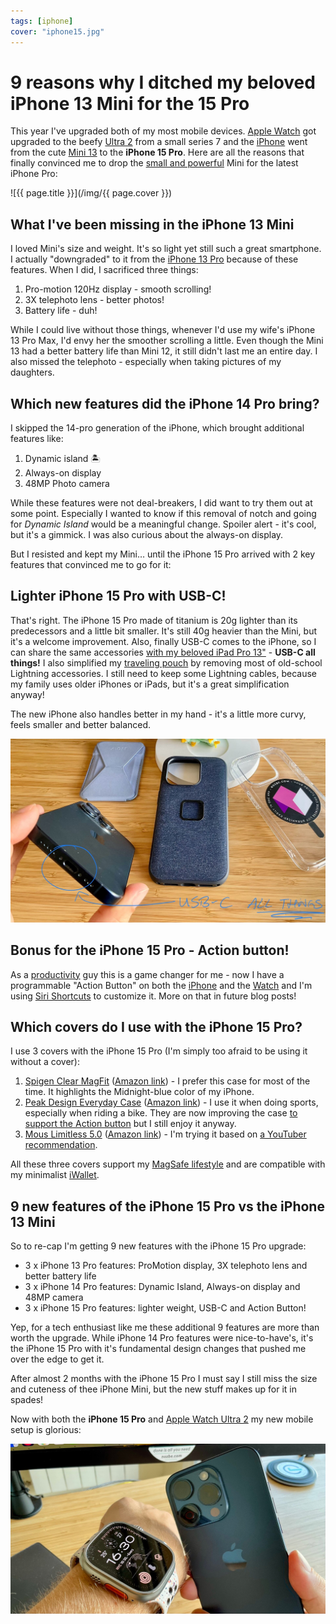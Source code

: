 ```yaml
---
tags: [iphone]
cover: "iphone15.jpg"
---
```


# 9 reasons why I ditched my beloved iPhone 13 Mini for the 15 Pro

This year I've upgraded both of my most mobile devices. [Apple Watch](/applewatch/) got upgraded to the beefy [Ultra 2](/ultra) from a small series 7 and the [iPhone](/iphone) went from the cute [Mini 13](/mini13) to the **iPhone 15 Pro**. Here are all the reasons that finally convinced me to drop the [small and powerful](/mini13ultra/) Mini for the latest iPhone Pro:

<!--More-->

![{{ page.title }}](/img/{{ page.cover }})

## What I've been missing in the iPhone 13 Mini

I loved Mini's size and weight. It's so light yet still such a great smartphone. I actually "downgraded" to it from the [iPhone 13 Pro](/iphone13/) because of these features. When I did, I sacrificed three things:

1. Pro-motion 120Hz display - smooth scrolling!
2. 3X telephoto lens - better photos!
3. Battery life - duh!

While I could live without those things, whenever I'd use my wife's iPhone 13 Pro Max, I'd envy her the smoother scrolling a little. Even though the Mini 13 had a better battery life than Mini 12, it still didn't last me an entire day. I also missed the telephoto - especially when taking pictures of my daughters.

## Which new features did the iPhone 14 Pro bring?

I skipped the 14-pro generation of the iPhone, which brought additional features like:

1. Dynamic island 🏝️ 
2. Always-on display
3. 48MP Photo camera

While these features were not deal-breakers, I did want to try them out at some point. Especially I wanted to know if this removal of notch and going for *Dynamic Island* would be a meaningful change. Spoiler alert - it's cool, but it's a gimmick. I was also curious about the always-on display.

But I resisted and kept my Mini… until the iPhone 15 Pro arrived with 2 key features that convinced me to go for it:

## Lighter iPhone 15 Pro with USB-C!

That's right. The iPhone 15 Pro made of titanium is 20g lighter than its predecessors and a little bit smaller. It's still 40g heavier than the Mini, but it's a welcome improvement. Also, finally USB-C comes to the iPhone, so I can share the same accessories [with my beloved iPad Pro 13"](/ipadv) - **USB-C all things!** I also simplified my [traveling pouch](/pouch/) by removing most of old-school Lightning accessories. I still need to keep some Lightning cables, because my family uses older iPhones or iPads, but it's a great simplification anyway!

The new iPhone also handles better in my hand - it's a little more curvy, feels smaller and better balanced.

![{{ page.title }} usb](/img/iphone15-usb.jpg)

## Bonus for the iPhone 15 Pro - Action button!

As a [productivity](/productivity/) guy this is a game changer for me - now I have a programmable "Action Button" on both the [iPhone](/iphone) and the [Watch](/applewatch) and I'm using [Siri Shortcuts](/shortcuts/) to customize it. More on that in future blog posts!

## Which covers do I use with the iPhone 15 Pro?

I use 3 covers with the iPhone 15 Pro (I'm simply too afraid to be using it without a cover):

1. [Spigen Clear MagFit](https://www.spigen.com/collections/iphone-15-series-collection/products/iphone-15-series-case-ultra-hybrid-magfit?variant=41717018198063) ([Amazon link](https://www.amazon.com/dp/B0C5S8TS2Z/?tag=sliwinski-20)) - I prefer this case for most of the time. It highlights the Midnight-blue color of my iPhone.
2. [Peak Design Everyday Case](https://eu.peakdesign.com/collections/mobile/products/everyday-case?variant=40139549737037) ([Amazon link](https://www.amazon.com/dp/B0CG2DW87R/?tag=sliwinski-20)) - I use it when doing sports, especially when riding a bike. They are now improving the case [to support the Action button](https://m.youtube.com/watch?v=Qjc7InZ7D-I) but I still enjoy it anyway.
3. [Mous Limitless 5.0](https://eu.mous.co/products/limitless-5-0-magsafe-compatible-phone-case-aramid_fibre?variant=41167234400349) ([Amazon link](https://www.amazon.com/dp/B0CFR1LGD9/?tag=sliwinski-20)) - I'm trying it based on [a YouTuber recommendation](https://m.youtube.com/watch?v=A-PLD-bCyC4).

All these three covers support my [MagSafe lifestyle](/magsafe) and are compatible with my minimalist [iWallet](/iwallet/).

## 9 new features of the iPhone 15 Pro vs the iPhone 13 Mini

So to re-cap I'm getting 9 new features with the iPhone 15 Pro upgrade:

- 3 x iPhone 13 Pro features: ProMotion display, 3X telephoto lens and better battery life
- 3 x iPhone 14 Pro features: Dynamic Island, Always-on display and 48MP camera
- 3 x iPhone 15 Pro features: lighter weight, USB-C and Action Button!

Yep, for a tech enthusiast like me these additional 9 features are more than worth the upgrade. While iPhone 14 Pro features were nice-to-have's, it's the iPhone 15 Pro with it's fundamental design changes that pushed me over the edge to get it.

After almost 2 months with the iPhone 15 Pro I must say I still miss the size and cuteness of thee iPhone Mini, but the new stuff makes up for it in spades!

Now with both the **iPhone 15 Pro** and [Apple Watch Ultra 2](/ultra/) my new mobile setup is glorious:

![{{ page.title }} ultra](/img/iphone15-ultra.jpg)




[n]: https://michael.gratis/nozbe
[np]: https://michael.gratis/nozbepersonal